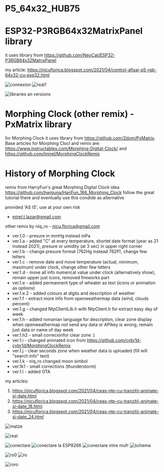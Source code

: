 # P5_64x32_HUB75

# ESP32-P3RGB64x32MatrixPanel library
it uses library from https://github.com/NeoCat/ESP32-P3RGB64x32MatrixPanel

my article: https://nicuflorica.blogspot.com/2021/04/control-afisaj-p5-rgb-64x32-cu-esp32.html

![connexion](https://1.bp.blogspot.com/-_x3VH5FDTMM/YHlVcnGbcJI/AAAAAAAAeBE/FbI4rVPg4yESJSOlk31Z4APjOXTYcmkTwCLcBGAsYHQ/s830/P5%2BHUB75%2BESP32%2Bconnexion.png)
![real1](https://1.bp.blogspot.com/-X-SmK9OkMO0/YHlXrC8Y-GI/AAAAAAAAeBs/7tZO9d3uG_UYRrqSnLLot2HxBtyr5pTmgCLcBGAsYHQ/s3214/P3ESP32_00.jpg)

![libraries an versions](https://1.bp.blogspot.com/-u6Qp0PKbPhE/YHnLb9GaTsI/AAAAAAAAeDU/tk4ulwI6FNYyxRWJ97dS3LWx0yRiSJZpACLcBGAsYHQ/s940/2021-04-15%2B19_19_25-Black%2Bscreen%2Bafter%2Buploading%252C%2Bbut%2Bif%2Bwifi%2Bworks%2B%25C2%25B7%2BIssue%2B%252311%2B%25C2%25B7%2Bhwiguna_HariFun_16.png)

# Morphing Clock (other remix) - PxMatrix library

for Morphing Clock it uses library from https://github.com/2dom/PxMatrix.
Base articles for Morphing Clocl and remix are: https://www.instructables.com/Morphing-Digital-Clock/ and https://github.com/lmirel/MorphingClockRemix

# History of Morphing Clock
remix from HarryFun's great Morphing Digital Clock idea https://github.com/hwiguna/HariFun_166_Morphing_Clock
follow the great tutorial there and eventually use this condide as alternative

provided 'AS IS', use at your own risk
 * mirel.t.lazar@gmail.com

other remix by niq_ro -  nicu.florica@gmail.com
 * ver.1,0 - presure in mmHg instead mPa
 * ver.1.a - added "C" at every temperature, shortet date format (year as 21 instead 2021), presure or umidity (at 3 sec) in upper right corner
 * ver.1.b - change presure format (762Hg instead 762P), change few letters
 * ver.1.c - remove date and move temperature (actual, minimum, maximum) under clock, change other few letters
 * ver.1.d - move all info numerical value under clock (alternatively show), remain upper just icons, removed fireworks part
 * ver.1.e - added permannent type of wheater as text (icons or animation as options)
 * ver.1.e.2 - added colours at digits and description of weather
 * ver.1.f - extract more info from openweathermap data (wind, clouds percent)
 * ver.1.g - changed NtpClientLib.h with NtpClient.h for extract easy day of week
 * ver.1.h - added romanian language for description, clear zone display when openweathermap not send any data or APIkey is wrong, remain just data or name of day week
 * ver.1.h2 - small correcionfor clear zone :)
 * ver.1.i - changed animated icon from https://github.com/cybr1d-cybr1d/MorphingClockRemix
 * ver.1.j - clear seconds zone when weather data is uploaded (fill will "search info" text)
 * ver.1.k - niq_ro changed moon simbol
 * ver.1k1 - small corrections (thunderstorm)
 * ver.1.l - added OTA


my articles:

1) https://nicuflorica.blogspot.com/2021/04/ceas-ntp-cu-tranzitii-animate-si-date.html 
2) https://nicuflorica.blogspot.com/2021/04/ceas-ntp-cu-tranzitii-animate-si-date_18.html
3) https://nicuflorica.blogspot.com/2021/04/ceas-ntp-cu-tranzitii-animate-si-date_24.html

![matze](https://1.bp.blogspot.com/-ZpY27uifVLI/YHnVGqz93BI/AAAAAAAAeEM/k8rOkQEEyYYW6_7d1fH3j62dHvujXlW1ACLcBGAsYHQ/s2048/matze.jpg)

![real](https://1.bp.blogspot.com/-Pnuqp09zz88/YHndkbmJLFI/AAAAAAAAeFM/0KERni1r0_AR3jy1fG2vCJU9pBR-w0PlwCLcBGAsYHQ/s2048/teste2a.jpg)

![conectare](https://1.bp.blogspot.com/-XowZaSfd55E/YHnSY1H0LqI/AAAAAAAAeDk/sqjIFrFAd5gS3JL8qjwY09YuEWbRgIkmgCLcBGAsYHQ/s1024/conectare0.png)
![conectare la ESP8266](https://1.bp.blogspot.com/-_4o7B_rbtP4/YHnScQrwKZI/AAAAAAAAeDo/FMdDrYIbP78g9SGeZZZ-XQF5hvi1KyQJACLcBGAsYHQ/s928/conectare1.png)
![conectare intre mufr](https://1.bp.blogspot.com/-htqiYJbHgug/YHnSgUdvGWI/AAAAAAAAeDs/jdbxh4oNMxMHfBK9AtKjuLZGdyxdpI95QCLcBGAsYHQ/s447/conectare2.png)
![schema](https://1.bp.blogspot.com/-dN2MCk0BKxk/YHnNzxbvMtI/AAAAAAAAeDc/YoOCBBORPs0HQ9fQJ9JbnCY2g8VPQ7-nACLcBGAsYHQ/s986/hackster_io_esp8266_Pxmatrix.jpg)

![ro0](https://1.bp.blogspot.com/-yR34oNw6ThA/YH062-GiapI/AAAAAAAAeHs/yRRg0iC9xVMGCs9Hnkc29qLq85W5g1aEwCLcBGAsYHQ/s2048/ro2_temp.jpg)
![ro](https://1.bp.blogspot.com/-bC0hNLHK800/YH07B8S0H6I/AAAAAAAAeH4/Se3tmDImL0Ei63hAX-wRB94X2ekpFenGwCLcBGAsYHQ/s2048/ro2_pres.jpg)

![roro](https://1.bp.blogspot.com/-Xg2L1Jib-o4/YIPGukNq13I/AAAAAAAAeKQ/AYpt0J_dhWs0mzMilrpxWXtu3kcB5tKHACLcBGAsYHQ/s2048/ro_zi.jpg)
